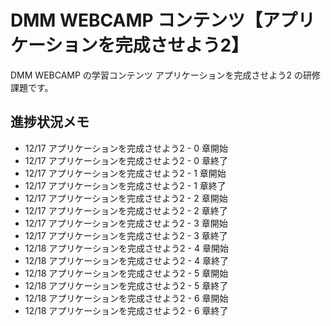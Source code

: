 # DMM WEBCAMP コンテンツ【アプリケーションを完成させよう2】

DMM WEBCAMP の学習コンテンツ アプリケーションを完成させよう2 の研修課題です。

## 進捗状況メモ

- 12/17 アプリケーションを完成させよう2 - 0 章開始
- 12/17 アプリケーションを完成させよう2 - 0 章終了
- 12/17 アプリケーションを完成させよう2 - 1 章開始
- 12/17 アプリケーションを完成させよう2 - 1 章終了
- 12/17 アプリケーションを完成させよう2 - 2 章開始
- 12/17 アプリケーションを完成させよう2 - 2 章終了
- 12/17 アプリケーションを完成させよう2 - 3 章開始
- 12/17 アプリケーションを完成させよう2 - 3 章終了
- 12/18 アプリケーションを完成させよう2 - 4 章開始
- 12/18 アプリケーションを完成させよう2 - 4 章終了
- 12/18 アプリケーションを完成させよう2 - 5 章開始
- 12/18 アプリケーションを完成させよう2 - 5 章終了
- 12/18 アプリケーションを完成させよう2 - 6 章開始
- 12/18 アプリケーションを完成させよう2 - 6 章終了